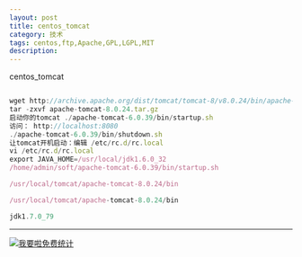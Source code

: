 ```yaml
---
layout: post
title: centos_tomcat
category: 技术
tags: centos,ftp,Apache,GPL,LGPL,MIT
description: 
---
```


centos_tomcat

```javascript

wget http://archive.apache.org/dist/tomcat/tomcat-8/v8.0.24/bin/apache-tomcat-8.0.24.tar.gz
tar -zxvf apache-tomcat-8.0.24.tar.gz
启动你的tomcat ./apache-tomcat-6.0.39/bin/startup.sh 
访问： http://localhost:8080
./apache-tomcat-6.0.39/bin/shutdown.sh 
让tomcat开机启动：编辑 /etc/rc.d/rc.local
vi /etc/rc.d/rc.local
export JAVA_HOME=/usr/local/jdk1.6.0_32  
/home/admin/soft/apache-tomcat-6.0.39/bin/startup.sh

/usr/local/tomcat/apache-tomcat-8.0.24/bin

/usr/local/tomcat/apache-tomcat-8.0.24/bin

jdk1.7.0_79


```

---


<script language="javascript" type="text/javascript" src="//js.users.51.la/19176892.js"></script>
<noscript><a href="//www.51.la/?19176892" target="_blank"><img alt="&#x6211;&#x8981;&#x5566;&#x514D;&#x8D39;&#x7EDF;&#x8BA1;" src="//img.users.51.la/19176892.asp" style="border:none" /></a></noscript>

